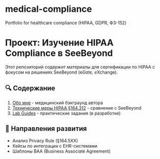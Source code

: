 # medical-compliance
Portfolio for healthcare compliance (HIPAA, GDPR, ФЗ-152)
# Проект: Изучение HIPAA Compliance в SeeBeyond

Этот репозиторий содержит материалы для сертификации по HIPAA 
с фокусом на решениях SeeBeyond (e*Gate, e*Xchange).

## 🔍 Содержание
1. [Обо мне](ABOUT_ME.md) - медицинский бэкграунд автора
2. [Технические меры HIPAA §164.312](HIPAA_164.312.md) - сравнение с SeeBeyond
3. [Lab Guides](/labs) - практические задания (в разработке)

## 🚀 Направления развития
- Анализ Privacy Rule (§164.5XX)
- Кейсы по интеграции с EHR-системами
- Шаблоны BAA (Business Associate Agreement)
